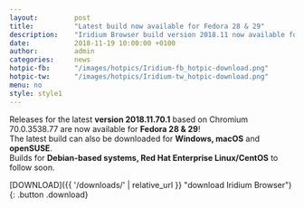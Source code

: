 ```yaml
---
layout: 		post
title:  		"Latest build now available for Fedora 28 & 29"
description: 	"Iridium Browser build version 2018.11 now available for Fedora 28 & 29 - go and get it!"
date:	 		2018-11-19 10:00:00 +0100
author:			admin
categories:		news
hotpic-fb:		"/images/hotpics/Iridium-fb_hotpic-download.png"
hotpic-tw:		"/images/hotpics/Iridium-tw_hotpic-download.png"
menu: no
style: style1
---
```


Releases for the latest **version 2018.11.70.1** based on Chromium 70.0.3538.77 are now available for **Fedora 28 & 29**!   
The latest build can also be downloaded for **Windows, macOS** and **openSUSE**.   
Builds for **Debian-based systems, Red Hat Enterprise Linux/CentOS** to follow soon.    
    
[DOWNLOAD]({{ '/downloads/' | relative_url }} "download Iridium Browser"){: .button .download}     
